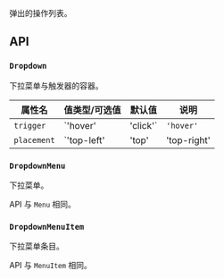 弹出的操作列表。

## API

### `Dropdown`

下拉菜单与触发器的容器。

| 属性名 | 值类型/可选值 | 默认值 | 说明 |
| --- | --- | --- | --- |
| `trigger` | `'hover' | 'click'` | `'hover'` | 菜单弹出的触发方式 |
| `placement` | `'top-left' | 'top' | 'top-right' | 'bottom-left' | 'bottom' | 'bottom-right'` | `'bottom-left'` | 菜单相对于触发器的弹出位置 |

### `DropdownMenu`

下拉菜单。

API 与 `Menu` 相同。

### `DropdownMenuItem`

下拉菜单条目。

API 与 `MenuItem` 相同。
